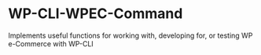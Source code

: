 WP-CLI-WPEC-Command
===================

Implements useful functions for working with, developing for, or testing WP e-Commerce with WP-CLI
